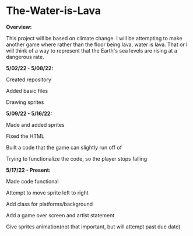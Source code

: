 # The-Water-is-Lava
**Overview:**

This project will be based on climate change. I will be attempting to make another game where rather than the floor being lava, water is lava. That or I will think of a way to represent that the Earth's sea levels are rising at a dangerous rate.

**5/02/22 - 5/08/22:**

Created repository

Added basic files

Drawing sprites

**5/09/22 - 5/16/22:**

Made and added sprites

Fixed the HTML

Built a code that the game can slightly run off of  

Trying to functionalize the code, so the player stops falling

**5/17/22 - Present:**

Made code functional

Attempt to move sprite left to right

Add class for platforms/background

Add a game over screen and artist statement

Give sprites animation(not that important, but will attempt past due date)
